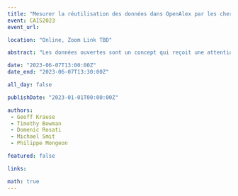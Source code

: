 ```yaml
---
title: "Mesurer la réutilisation des données dans OpenAlex par les chercheurs, les institutions et les pays"
event: CAIS2023
event_url: 

location: "Online, Zoom Link TBD"

abstract: "Les données ouvertes sont un concept qui reçoit une attention et un soutien accrus dans les milieux universitaires, l'une des justifications étant que les données partagées peuvent être réutilisées dans d'autres recherches. Mais quelles preuves existent pour une telle réutilisation, et quelle est la relation entre les producteurs d'ensembles de données partagés et les chercheurs qui les utilisent ? Ce travail en cours utilise les citations d'ensembles de données dans la base de données bibliométrique OpenAlex pour analyser la relation entre les créateurs d'ensembles de données et les auteurs qui les citent, aux niveaux individuel, institutionnel et national."

date: "2023-06-07T13:00:00Z"
date_end: "2023-06-07T13:30:00Z"

all_day: false

publishDate: "2023-01-01T00:00:00Z"

authors:
 - Geoff Krause
 - Timothy Bowman
 - Domenic Rosati
 - Michael Smit
 - Philippe Mongeon

featured: false

links:

math: true
---
```


